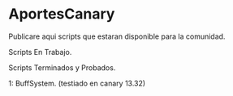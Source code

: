 # AportesCanary
Publicare aqui scripts que estaran disponible para la comunidad.


Scripts En Trabajo.

Scripts Terminados y Probados.

1: BuffSystem.  (testiado en canary 13.32)
